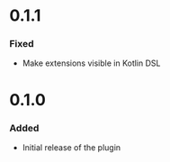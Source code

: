 # 0.1.1

### Fixed
- Make extensions visible in Kotlin DSL

# 0.1.0

### Added
- Initial release of the plugin
